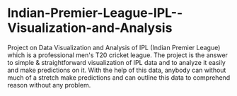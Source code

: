 # Indian-Premier-League-IPL--Visualization-and-Analysis
Project on Data Visualization and Analysis of IPL (Indian Premier League) which is a professional men's T20 cricket league.
The project is the answer to simple & straightforward visualization of IPL data and to analyze it easily and make predictions on it. With the help of this data, anybody can without much of a stretch make predictions and can outline this data to comprehend reason without any problem.

